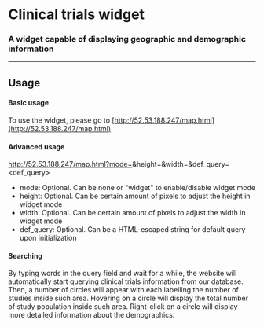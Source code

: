 # Clinical trials widget

### A widget capable of displaying geographic and demographic information

---

## Usage

#### Basic usage

To use the widget, please go to [http://52.53.188.247/map.html](http://52.53.188.247/map.html)

#### Advanced usage

http://52.53.188.247/map.html?mode=<mode>&height=<height>&width=<width>&def_query=<def_query>

- mode: Optional. Can be none or "widget" to enable/disable widget mode
- height: Optional. Can be certain amount of pixels to adjust the height in widget mode
- width: Optional. Can be certain amount of pixels to adjust the width in widget mode
- def_query: Optional. Can be a HTML-escaped string for default query upon initialization

#### Searching

By typing words in the query field and wait for a while, the website will automatically start querying clinical trials information from our database. 
Then, a number of circles will appear with each labelling the number of studies inside such area. 
Hovering on a circle will display the total number of study population inside such area. 
Right-click on a circle will display more detailed information about the demographics. 